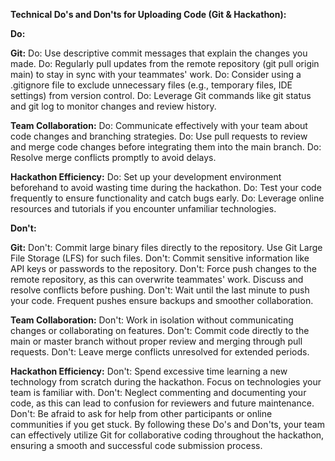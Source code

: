 **Technical Do's and Don'ts for Uploading Code (Git & Hackathon):**

**Do:**

**Git:**
Do: Use descriptive commit messages that explain the changes you made.
Do: Regularly pull updates from the remote repository (git pull origin main) to stay in sync with your teammates' work.
Do: Consider using a .gitignore file to exclude unnecessary files (e.g., temporary files, IDE settings) from version control.
Do: Leverage Git commands like git status and git log to monitor changes and review history.

**Team Collaboration:**
Do: Communicate effectively with your team about code changes and branching strategies.
Do: Use pull requests to review and merge code changes before integrating them into the main branch.
Do: Resolve merge conflicts promptly to avoid delays.

**Hackathon Efficiency:**
Do: Set up your development environment beforehand to avoid wasting time during the hackathon.
Do: Test your code frequently to ensure functionality and catch bugs early.
Do: Leverage online resources and tutorials if you encounter unfamiliar technologies.

**Don't:**

**Git:**
Don't: Commit large binary files directly to the repository. Use Git Large File Storage (LFS) for such files.
Don't: Commit sensitive information like API keys or passwords to the repository.
Don't: Force push changes to the remote repository, as this can overwrite teammates' work. Discuss and resolve conflicts before pushing.
Don't: Wait until the last minute to push your code. Frequent pushes ensure backups and smoother collaboration.

**Team Collaboration:**
Don't: Work in isolation without communicating changes or collaborating on features.
Don't: Commit code directly to the main or master branch without proper review and merging through pull requests.
Don't: Leave merge conflicts unresolved for extended periods.

**Hackathon Efficiency:**
Don't: Spend excessive time learning a new technology from scratch during the hackathon. Focus on technologies your team is familiar with.
Don't: Neglect commenting and documenting your code, as this can lead to confusion for reviewers and future maintenance.
Don't: Be afraid to ask for help from other participants or online communities if you get stuck.
By following these Do's and Don'ts, your team can effectively utilize Git for collaborative coding throughout the hackathon, ensuring a smooth and successful code submission process.
